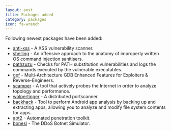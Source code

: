 ```yaml
---
layout: post
title: Packages added
category: packages
icon: fa-wrench
---
```


Following newest packages have been added:

* [anti-xss](https://github.com/lewangbtcc/anti-XSS) - A XSS vulnerability scanner.
* [shelling](https://github.com/ewilded/shelling) - An offensive approach to the anatomy of improperly written OS command injection sanitisers.
* [pathzuzu](https://github.com/ShotokanZH/Pa-th-zuzu) - Checks for PATH substitution vulnerabilities and logs the commands executed by the vulnerable executables.
* [gef](https://github.com/hugsy/gef) - Multi-Architecture GDB Enhanced Features for Exploiters & Reverse-Engineers.
* [scamper](http://www.caida.org/packages/measurement/scamper/) - A tool that actively probes the Internet in order to analyze topology and performance.
* [wolpertinger](https://github.com/Crapworks/wolpertinger) - A distributed portscanner.
* [backhack](https://github.com/l0gan/backHack) - Tool to perform Android app analysis by backing up and extracting apps, allowing you to analyze and modify file system contents for apps.
* [apt2](https://github.com/MooseDojo/apt2) - Automated penetration toolkit.
* [bonesi](https://github.com/Markus-Go/bonesi) - The DDoS Botnet Simulator.
